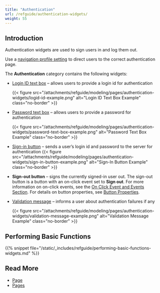 ```yaml
---
title: "Authentication"
url: /refguide/authentication-widgets/
weight: 55
---
```


## Introduction

Authentication widgets are used to sign users in and log them out. 

Use a [navigation profile setting](/refguide/navigation/#authentication) to direct users to the correct authentication page.

The **Authentication** category contains the following widgets:

* [Login ID text box](/refguide/login-id-text-box/) – allows users to provide a login id for authentication

    {{< figure src="/attachments/refguide/modeling/pages/authentication-widgets/logid-id-example.png" alt="Login ID Text Box Example" class="no-border" >}}

* [Password text box](/refguide/password-text-box/) – allows users to provide a password for authentication

    {{< figure src="/attachments/refguide/modeling/pages/authentication-widgets/password-text-box-example.png" alt="Password Text Box Example" class="no-border" >}}

* [Sign-in button](/refguide/sign-in-button/) – sends a user’s login id and password to the server for authentication
    {{< figure src="/attachments/refguide/modeling/pages/authentication-widgets/sign-in-button-example.png" alt="Sign-In Button Example" class="no-border" >}}

* **Sign-out button** – signs the currently signed-in user out. The sign-out button is a button with an on-click event set to **Sign out**. For more information on on-click events, see the [On Click Event and Events Section](/refguide/on-click-event/). For details on button properties, see [Button Properties](/refguide/button-properties/).

* [Validation message](/refguide/validation-message/) – informs a user about authentication failures if any

    {{< figure src="/attachments/refguide/modeling/pages/authentication-widgets/validation-message-example.png" alt="Validation Message Example" class="no-border" >}}

## Performing Basic Functions

{{% snippet file="/static/_includes/refguide/performing-basic-functions-widgets.md" %}}

## Read More

* [Page](/refguide/page/)
* [Pages](/refguide/pages/)
